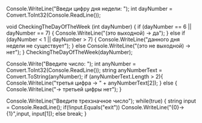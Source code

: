 Console.WriteLine("Введи цифру дня недели: ");
int dayNumber = Convert.ToInt32(Console.ReadLine());

void CheckingTheDayOfTheWeek (int dayNumber) {
if (dayNumber == 6 || dayNumber == 7) {
Console.WriteLine("(это выходной) -> да");
}
else if (dayNumber < 1 || dayNumber > 7) {
Console.WriteLine("данного дня недели не существует");
}
else Console.WriteLine("(это не выходной) -> нет");
}
CheckingTheDayOfTheWeek(dayNumber);



Console.Write("Введите число: ");
int anyNumber = Convert.ToInt32(Console.ReadLine());
string anyNumberText = Convert.ToString(anyNumber);
if (anyNumberText.Length > 2){
Console.WriteLine("третья цифра -> " + anyNumberText[2]);
}
else {
Console.WriteLine("-> третьей цифры нет");
}


Console.WriteLine("Введите трехзначное число");
while(true) 
{
string input = Console.ReadLine();
if(!input.Equals("exit"))
    Console.WriteLine("{0}->{1}",input, input[1]);
else
  break;
}
